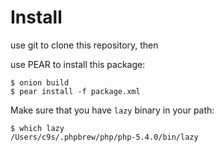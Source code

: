 Install
=======

use git to clone this repository, then

use PEAR to install this package:

    $ onion build
    $ pear install -f package.xml

Make sure that you have `lazy` binary in your path:

    $ which lazy
    /Users/c9s/.phpbrew/php/php-5.4.0/bin/lazy
